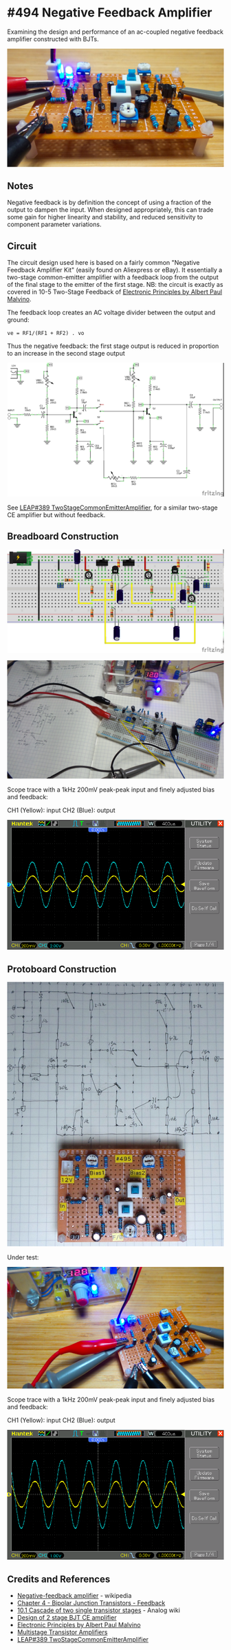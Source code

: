 # #494 Negative Feedback Amplifier

Examining the design and performance of an ac-coupled negative feedback amplifier constructed with BJTs.

![Build](./assets/NegativeFeedbackAmplifier_build.jpg?raw=true)

## Notes

Negative feedback is by definition the concept of using a fraction of the output to dampen the input.
When designed appropriately, this can trade some gain for higher linearity and stability,
and reduced sensitivity to component parameter variations.

## Circuit

The circuit design used here is based on a fairly common "Negative Feedback Amplifier Kit" (easily found on Aliexpress or eBay).
It essentially a two-stage common-emitter amplifier with a feedback loop from the output of the final stage to the emitter of the first stage.
NB: the circuit is exactly as covered in 10-5 Two-Stage Feedback of
[Electronic Principles by Albert Paul Malvino](https://www.goodreads.com/book/show/942642.Electronic_Principles).

The feedback loop creates an AC voltage divider between the output and ground:

    ve = RF1/(RF1 + RF2) . vo

Thus the negative feedback: the first stage output is reduced in proportion to an increase in the second stage output

![Schematic](./assets/NegativeFeedbackAmplifier_schematic.jpg?raw=true)

See [LEAP#389 TwoStageCommonEmitterAmplifier](../TwoStageCommonEmitterAmplifier), for a similar two-stage CE amplifier but without feedback.

## Breadboard Construction

![Breadboard](./assets/NegativeFeedbackAmplifier_bb.jpg?raw=true)

![NegativeFeedbackAmplifier_bb_build](./assets/NegativeFeedbackAmplifier_bb_build.jpg?raw=true)

Scope trace with a 1kHz 200mV peak-peak input and finely adjusted bias and feedback:

CH1 (Yellow): input
CH2 (Blue): output

![scope_bb](./assets/scope_bb.gif?raw=true)

## Protoboard Construction

![protoboard_layout_and_board](./assets/protoboard_layout_and_board.jpg?raw=true)

Under test:

![under_test](./assets/under_test.jpg?raw=true)

Scope trace with a 1kHz 200mV peak-peak input and finely adjusted bias and feedback:

CH1 (Yellow): input
CH2 (Blue): output

![scope_out](./assets/scope_out.gif?raw=true)

## Credits and References

* [Negative-feedback amplifier](https://en.wikipedia.org/wiki/Negative-feedback_amplifier) - wikipedia
* [Chapter 4 - Bipolar Junction Transistors - Feedback](https://www.allaboutcircuits.com/textbook/semiconductors/chpt-4/feedback/)
* [10.1 Cascade of two single transistor stages](https://wiki.analog.com/university/courses/electronics/text/chapter-10) - Analog wiki
* [Design of 2 stage BJT CE amplifier](http://ampdesigns.tripod.com/2_Stage_BJT_amplifier.html)
* [Electronic Principles by Albert Paul Malvino](https://www.goodreads.com/book/show/942642.Electronic_Principles)
* [Multistage Transistor Amplifiers](http://www.youtube.com/watch?v=FbdZ46VdTjE)
* [LEAP#389 TwoStageCommonEmitterAmplifier](../TwoStageCommonEmitterAmplifier)
